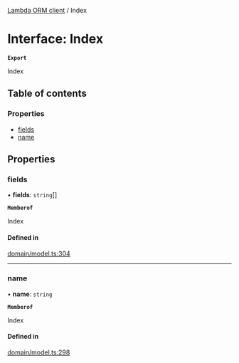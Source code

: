 [Lambda ORM client](../README.md) / Index

# Interface: Index

**`Export`**

Index

## Table of contents

### Properties

- [fields](Index.md#fields)
- [name](Index.md#name)

## Properties

### fields

• **fields**: `string`[]

**`Memberof`**

Index

#### Defined in

[domain/model.ts:304](https://github.com/FlavioLionelRita/lambdaorm-client-node/blob/216c8a0/src/lib/domain/model.ts#L304)

___

### name

• **name**: `string`

**`Memberof`**

Index

#### Defined in

[domain/model.ts:298](https://github.com/FlavioLionelRita/lambdaorm-client-node/blob/216c8a0/src/lib/domain/model.ts#L298)
